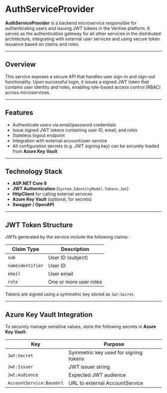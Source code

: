 # AuthServiceProvider

**AuthServiceProvider** is a backend microservice responsible for authenticating users and issuing JWT tokens in the Ventixe platform. It serves as the authentication gateway for all other services in the distributed architecture, integrating with external user services and using secure token issuance based on claims and roles.

---

## Overview

This service exposes a secure API that handles user sign-in and sign-out functionality. Upon successful login, it issues a signed JWT token that contains user identity and roles, enabling role-based access control (RBAC) across microservices.

---

## Features

- Authenticate users via email/password credentials
- Issue signed JWT tokens containing user ID, email, and roles
- Stateless logout endpoint
- Integration with external account/user service
- All configuration secrets (e.g. JWT signing key) can be securely loaded from **Azure Key Vault**

---

## Technology Stack

- **ASP.NET Core 9**  
- **JWT Authentication** (`System.IdentityModel.Tokens.Jwt`)  
- **HttpClient** for calling external services  
- **Azure Key Vault** (optional, for secrets)  
- **Swagger / OpenAPI**  

---

## JWT Token Structure

JWTs generated by the service include the following claims:

| Claim Type           | Description                    |
|----------------------|--------------------------------|
| `sub`                | User ID (subject)              |
| `nameidentifier`     | User ID                        |
| `email`              | User email                     |
| `role`               | One or more user roles         |

Tokens are signed using a symmetric key stored as `Jwt:Secret`.

---

## Azure Key Vault Integration

To securely manage sensitive values, store the following secrets in **Azure Key Vault**:

| Key            | Purpose                              |
|----------------|---------------------------------------|
| `Jwt:Secret`   | Symmetric key used for signing tokens |
| `Jwt:Issuer`   | JWT issuer string                     |
| `Jwt:Audience` | Expected JWT audience                 |
| `AccountService:BaseUrl` | URL to external AccountService |

